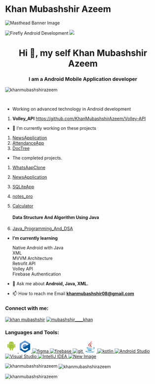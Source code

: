 <h1>Khan Mubashshir Azeem</h1>
<img src="https://wallpapers.com/images/hd/green-android-robot-wo2gh70brzsej2b6.webp" alt="Masthead Banner Image">

![Firefly Android Development](https://github.com/KhanMubashshirAzeem/KhanMubashshirAzeem/assets/123080070/9f2535e6-7d81-4997-b9bc-253ba5d172da)
<img src="![Firefly Android Development](https://github.com/KhanMubashshirAzeem/KhanMubashshirAzeem/assets/123080070/3a320a67-0bbf-4ebd-867d-7b40469a3fb4)">


<h1 align="center">Hi 👋, my self Khan Mubashshir Azeem</h1>
<h3 align="center">I am a Android Mobile Application developer</h3>


<p align="left"> <img src="https://komarev.com/ghpvc/?username=khanmubashshirazeem&label=Profile%20views&color=0e75b6&style=flat" alt="khanmubashshirazeem" /> </p>

<p align="left"> <a href="https://twitter.com/" target="blank"><img src="https://img.shields.io/twitter/follow/?logo=twitter&style=for-the-badge" alt="" /></a> </p>

- Working on advanced technology in Android development
1. **Volley_API** https://github.com/KhanMubashshirAzeem/Volley-API  
    

- 🔭 I’m currently working on these projects
1. [NewsApplication](https://github.com/KhanMubashshirAzeem/NewsApplication)
2. [AttendanceApp](https://github.com/KhanMubashshirAzeem/AttendanceApp)
3. [DocTree](https://github.com/KhanMubashshirAzeem/DocTree)

- The completed projects.
1. [WhatsAapClone](https://github.com/KhanMubashshirAzeem/WhatsAapClone)
2. [NewsApplication](https://github.com/KhanMubashshirAzeem/NewsApplication)
3. [SQLiteApp](https://github.com/KhanMubashshirAzeem/SQLiteApp)
4. [notes_pro](https://github.com/KhanMubashshirAzeem/notes_pro)
5. [Calculator](https://github.com/KhanMubashshirAzeem/Calculator)

   <h4>Data Structure And Algorithm Using Java </h4>
1. [Java_Programming_And_DSA](https://github.com/KhanMubashshirAzeem/Java_Programming_And_DSA)

- **I’m currently learning**
  
  Native Android with Java</br>
  XML</br>
  MVVM Architecture</br>
  Retrofit API</br>
  Volley API</br>
  Firebase Authentication</br>


- 💬 Ask me about **Android, Java, XML.**

- 📫 How to reach me Email **khanmubashshir08@gmail.com**

<h3 align="left">Connect with me:</h3>
<p align="left">
<a href="https://linkedin.com/in/khanmubashshir/" target="blank"><img align="center" src="https://raw.githubusercontent.com/rahuldkjain/github-profile-readme-generator/master/src/images/icons/Social/linked-in-alt.svg" alt="khan mubashshir" height="30" width="40" /></a>
<a href="https://instagram.com/mubashshir____khan" target="blank"><img align="center" src="https://raw.githubusercontent.com/rahuldkjain/github-profile-readme-generator/master/src/images/icons/Social/instagram.svg" alt="mubashshir____khan" height="30" width="40" /></a>
    
</p>

<h3 align="left">Languages and Tools:</h3>
<p align="left">
    <a href="https://developer.android.com" target="_blank" rel="noreferrer">
        <img src="https://raw.githubusercontent.com/devicons/devicon/master/icons/android/android-original-wordmark.svg" alt="android" width="40" height="40"/>
    </a>
    <a href="https://www.cprogramming.com/" target="_blank" rel="noreferrer">
        <img src="https://raw.githubusercontent.com/devicons/devicon/master/icons/c/c-original.svg" alt="c" width="40" height="40"/>
    </a>
    <a href="https://www.figma.com/" target="_blank" rel="noreferrer">
        <img src="https://www.vectorlogo.zone/logos/figma/figma-icon.svg" alt="figma" width="40" height="40"/>
    </a>
    <a href="https://firebase.google.com/" target="_blank" rel="noreferrer">
        <img src="https://www.vectorlogo.zone/logos/firebase/firebase-icon.svg" alt="firebase" width="40" height="40"/>
    </a>
    <a href="https://git-scm.com/" target="_blank" rel="noreferrer">
        <img src="https://www.vectorlogo.zone/logos/git-scm/git-scm-icon.svg" alt="git" width="40" height="40"/>
    </a>
    <a href="https://www.java.com" target="_blank" rel="noreferrer">
        <img src="https://raw.githubusercontent.com/devicons/devicon/master/icons/java/java-original.svg" alt="java" width="40" height="40"/>
    </a>
    <a href="https://kotlinlang.org" target="_blank" rel="noreferrer">
        <img src="https://www.vectorlogo.zone/logos/kotlinlang/kotlinlang-icon.svg" alt="kotlin" width="40" height="40"/>
    </a>
    <a href="https://developer.android.com/studio" target="_blank" rel="noreferrer">
        <img src="https://img.icons8.com/?size=48&id=1LAX3PYMg2iA&format=png" alt="Android Studio" width="40" height="40"/>
    </a>
    <a href="https://visualstudio.microsoft.com/" target="_blank" rel="noreferrer">
        <img src="https://code.visualstudio.com/assets/images/code-stable.png" alt="Visual Studio" width="40" height="40"/>
    </a>
    <a href="https://www.jetbrains.com/idea/" target="_blank" rel="noreferrer">
        <img src="https://upload.wikimedia.org/wikipedia/commons/9/9c/IntelliJ_IDEA_Icon.svg" alt="IntelliJ IDEA" width="40" height="40"/>
    </a>
    <a href="https://github.com/KhanMubashshirAzeem/KhanMubashshirAzeem/assets/123080070/30821c27-1548-4a4f-aecb-5376fe1652f3" target="_blank" rel="noreferrer">
        <img src="https://github.com/KhanMubashshirAzeem/KhanMubashshirAzeem/assets/123080070/30821c27-1548-4a4f-aecb-5376fe1652f3" alt="New Image" width="40" height="40"/>
    </a>

    

</p>



<p><img align="left" src="https://github-readme-stats.vercel.app/api/top-langs?username=khanmubashshirazeem&show_icons=true&locale=en&layout=compact" alt="khanmubashshirazeem" /></p>

<p>&nbsp;<img align="center" src="https://github-readme-stats.vercel.app/api?username=khanmubashshirazeem&show_icons=true&locale=en" alt="khanmubashshirazeem" /></p>

<p><img align="center" src="https://github-readme-streak-stats.herokuapp.com/?user=khanmubashshirazeem&" alt="khanmubashshirazeem" /></p>

